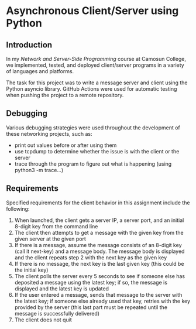 # Asynchronous Client/Server using Python

## Introduction

In my *Network and Server-Side Programming* course at Camosun College, we implemented, tested, and deployed client/server programs in a variety of languages and platforms.

The task for this project was to write a message server and client using the Python asyncio library.
GitHub Actions were used for automatic testing when pushing the project to a remote repository.

## Debugging

Various debugging strategies were used throughout the development of these networking projects, such as:
* print out values before or after using them
* use tcpdump to determine whether the issue is with the client or the server
* trace through the program to figure out what is happening (using python3 -m trace...)

## Requirements

Specified requirements for the client behavior in this assignment include the following:

1. When launched, the client gets a server IP, a server port, and an initial 8-digit key from the command line
2. The client then attempts to get a message with the given key from the given server at the given port
3. If there is a message, assume the message consists of an 8-digit key (call it next-key) and a message body. The message
   body is displayed and the client repeats step 2 with the next key as the given key
4. If there is no message, the next key is the last given key (this could be the initial key)
5. The client polls the server every 5 seconds to see if someone else has deposited a message using the latest key; 
   if so, the message is displayed and the latest key is updated
6. If the user entered a message, sends that message to the server with the latest key; 
   if someone else already used that key, retries with the key provided by the server (this last part must be repeated until the message is successfully delivered)
7. The client does not quit
